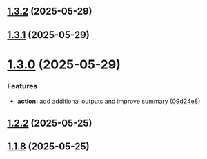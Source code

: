 ## [1.3.2](https://github.com/diverger/gh-clean-workflow/compare/v1.3.1...v1.3.2) (2025-05-29)



## [1.3.1](https://github.com/diverger/gh-clean-workflow/compare/v1.3.0...v1.3.1) (2025-05-29)



# [1.3.0](https://github.com/diverger/gh-clean-workflow/compare/v1.2.2...v1.3.0) (2025-05-29)


### Features

* **action:** add additional outputs and improve summary ([09d24e8](https://github.com/diverger/gh-clean-workflow/commit/09d24e89244a8996c1d06790c65bbeb09dd497be))



## [1.2.2](https://github.com/diverger/gh-clean-workflow/compare/v1.1.8...v1.2.2) (2025-05-25)



## [1.1.8](https://github.com/diverger/gh-clean-workflow/compare/v1.2.0...v1.1.8) (2025-05-25)



